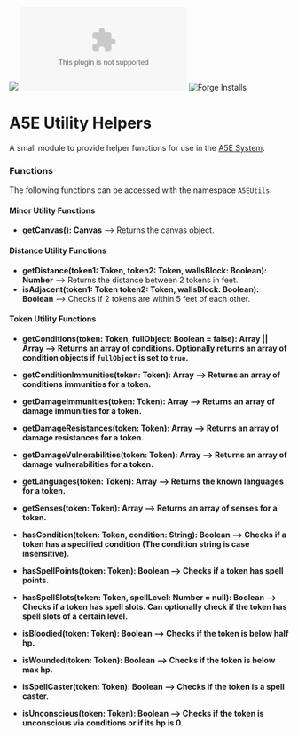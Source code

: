 ![](https://shields.io/badge/Foundry-v9-informational)
![Latest Release Download Count](https://img.shields.io/github/downloads/NekroDarkmoon/a5e-utility-helpers/latest/module.zip)
![Forge Installs](https://img.shields.io/badge/dynamic/json?label=Forge%20Installs&query=package.installs&suffix=%25&url=https%3A%2F%2Fforge-vtt.com%2Fapi%2Fbazaar%2Fpackage%2F<a5e-utility-helpers>&colorB=4aa94a)

# A5E Utility Helpers

A small module to provide helper functions for use in the [A5E System](https://foundryvtt.com/packages/a5e).

### Functions

The following functions can be accessed with the namespace `A5EUtils`.

#### Minor Utility Functions

- **getCanvas(): Canvas** --> Returns the canvas object.

#### Distance Utility Functions

- **getDistance(token1: Token, token2: Token, wallsBlock: Boolean): Number** --> Returns the distance between 2 tokens in feet.
- **isAdjacent(token1: Token token2: Token, wallsBlock: Boolean): Boolean** --> Checks if 2 tokens are within 5 feet of each other.

#### Token Utility Functions

- **getConditions(token: Token, fullObject: Boolean = false): Array<String> || Array<Object>** --> Returns an array of conditions. Optionally returns an array of condition objects if `fullObject` is set to `true`.
- **getConditionImmunities(token: Token): Array<String>** --> Returns an array of conditions immunities for a token.
- **getDamageImmunities(token: Token): Array<String>** --> Returns an array of damage immunities for a token.
- **getDamageResistances(token: Token): Array<String>** --> Returns an array of damage resistances for a token.
- **getDamageVulnerabilities(token: Token): Array<String>** --> Returns an array of damage vulnerabilities for a token.
- **getLanguages(token: Token): Array<String>** --> Returns the known languages for a token.
- **getSenses(token: Token): Array<String>** --> Returns an array of senses for a token.
- **hasCondition(token: Token, condition: String): Boolean** --> Checks if a token has a specified condition (The condition string is case insensitive).

- **hasSpellPoints(token: Token): Boolean** --> Checks if a token has spell points.
- **hasSpellSlots(token: Token, spellLevel: Number = null): Boolean** --> Checks if a token has spell slots. Can optionally check if the token has spell slots of a certain level.

- **isBloodied(token: Token): Boolean** --> Checks if the token is below half hp.
- **isWounded(token: Token): Boolean** --> Checks if the token is below max hp.
- **isSpellCaster(token: Token): Boolean** --> Checks if the token is a spell caster.
- **isUnconscious(token: Token): Boolean** --> Checks if the token is unconscious via conditions or if its hp is 0.
